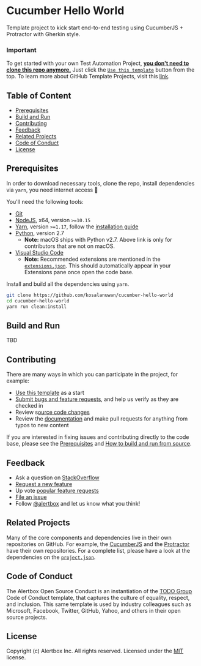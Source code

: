 # Cucumber Hello World

Template project to kick start end-to-end testing using CucumberJS + Protractor with Gherkin style.

### Important

To get started with your own Test Automation Project, [**you don't need to clone this repo anymore.**](https://github.blog/2019-06-06-generate-new-repositories-with-repository-templates/) Just click the [`Use this template`](https://github.com/kosalanuwan/cucumber-hello-world/generate) button from the top. To learn more about GitHub Template Projects, visit this [link](https://help.github.com/en/articles/creating-a-repository-from-a-template).

## Table of Content

- [Prerequisites](#prerequisites)
- [Build and Run](#build-and-run)
- [Contributing](#contributing)
- [Feedback](#feedback)
- [Related Projects](#related-projects)
- [Code of Conduct](#code-of-conduct)
- [License](#license)

## Prerequisites

In order to download necessary tools, clone the repo, install dependencies via `yarn`, you need internet access :rocket:

You'll need the following tools:

- [Git]()
- [NodeJS](), x64, version `>=10.15`
- [Yarn](), version `>=1.17`, follow the [installation guide]()
- [Python](), version 2.7
  - **Note:** macOS ships with Python v2.7. Above link is only for contributors that are not on macOS.
- [Visual Studio Code]()
  - **Note:** Recommended extensions are mentioned in the [`extensions.json`](). This should automatically appear in your Extensions pane once open the code base.

Install and build all the dependencies using `yarn`.
```bash
git clone https://github.com/kosalanuwan/cucumber-hello-world
cd cucumber-hello-world
yarn run clean:install
```

## Build and Run

TBD

## Contributing

There are many ways in which you can participate in the project, for example:

- [Use this template]() as a start
- [Submit bugs and feature requests](), and help us verify as they are checked in
- Review s[ource code changes]()
- Review the [documentation]() and make pull requests for anything from typos to new content

If you are interested in fixing issues and contributing directly to the code base, please see the [Prerequisites](#prerequisites) and [How to build and run from source](#build-and-run).

## Feedback

- Ask a question on [StackOverflow]()
- [Request a new feature]()
- Up vote [popular feature requests]()
- [File an issue]()
- Follow [@alertbox]() and let us know what you think!

## Related Projects

Many of the core components and dependencies live in their own repositories on GitHub. For example, the [CucumberJS]() and the [Protractor]() have their own repositories. For a complete list, please have a look at the dependencies on the [`project.json`]().

## Code of Conduct

The Alertbox Open Source Conduct is an instantiation of the [TODO Group](https://todogroup.org/) Code of Conduct template, that captures the culture of equality, respect, and inclusion. This same template is used by industry colleagues such as Microsoft, Facebook, Twitter, GitHub, Yahoo, and others in their open source projects.

## License

Copyright (c) Alertbox Inc. All rights reserved.
Licensed under the [MIT](LICENSE) license.